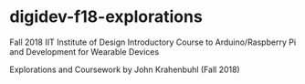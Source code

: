 # digidev-f18-explorations
Fall 2018 IIT Institute of Design Introductory Course to Arduino/Raspberry Pi and Development for Wearable Devices

Explorations and Coursework by John Krahenbuhl (Fall 2018)


